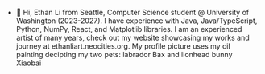 - 👋 Hi, Ethan Li from Seattle, Computer Science student @ University of Washington (2023-2027).
I have experience with Java, Java/TypeScript, Python, NumPy, React, and Matplotlib libraries.
I am an experienced artist of many years, check out my website showcasing my works and journey at ethanliart.neocities.org.
My profile picture uses my oil painting decipting my two pets: labrador Bax and lionhead bunny Xiaobai

